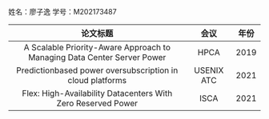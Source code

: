 姓名：廖子逸
学号：M202173487

|论文标题|会议|年份|
|:---:|:---:|:---:|
|A Scalable Priority-Aware Approach to Managing Data Center Server Power|HPCA|2019|
|Predictionbased power oversubscription in cloud platforms|USENIX ATC|2021|
|Flex: High-Availability Datacenters With Zero Reserved Power|ISCA|2021|


